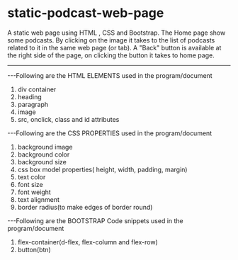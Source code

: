 # static-podcast-web-page
A static web page using HTML , CSS and Bootstrap.
The Home page show some podcasts. 
By clicking on the image it takes to the list of podcasts related to it in the same web page (or tab).
A "Back" button is available at the right side of the page, on clicking the button it takes to home page.
*******************
---Following are the HTML ELEMENTS used in the program/document

1. div container
2. heading
3. paragraph
4. image
5. src, onclick, class and id attributes

---Following are the CSS PROPERTIES used in the program/document

1. background image
2. background color
3. background size
4. css box model properties( height, width, padding, margin)
5. text color
6. font size
7. font weight
8. text alignment
9. border radius(to make edges of border round)

---Following are the BOOTSTRAP Code snippets used in the program/document

1. flex-container(d-flex, flex-column and flex-row)
2. button(btn)

